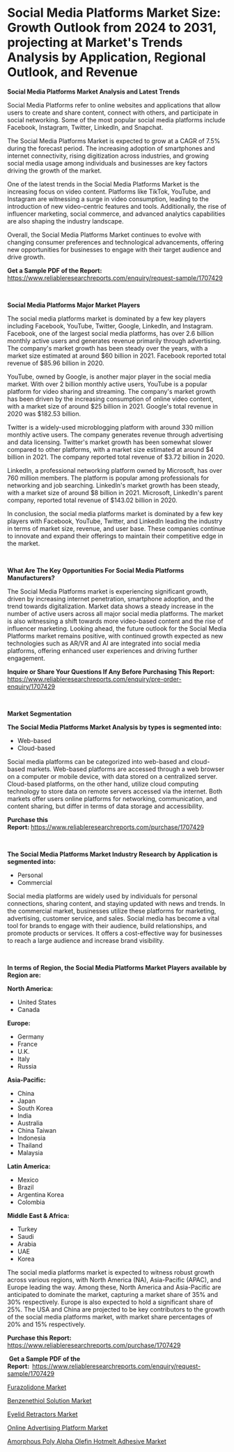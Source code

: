 <p><h1>Social Media Platforms Market Size: Growth Outlook from 2024 to 2031, projecting at Market's Trends Analysis by Application, Regional Outlook, and Revenue</h1></p><p><strong>Social Media Platforms Market Analysis and Latest Trends</strong></p>
<p><p>Social Media Platforms refer to online websites and applications that allow users to create and share content, connect with others, and participate in social networking. Some of the most popular social media platforms include Facebook, Instagram, Twitter, LinkedIn, and Snapchat.</p><p>The Social Media Platforms Market is expected to grow at a CAGR of 7.5% during the forecast period. The increasing adoption of smartphones and internet connectivity, rising digitization across industries, and growing social media usage among individuals and businesses are key factors driving the growth of the market.</p><p>One of the latest trends in the Social Media Platforms Market is the increasing focus on video content. Platforms like TikTok, YouTube, and Instagram are witnessing a surge in video consumption, leading to the introduction of new video-centric features and tools. Additionally, the rise of influencer marketing, social commerce, and advanced analytics capabilities are also shaping the industry landscape.</p><p>Overall, the Social Media Platforms Market continues to evolve with changing consumer preferences and technological advancements, offering new opportunities for businesses to engage with their target audience and drive growth.</p></p>
<p><strong>Get a Sample PDF of the Report:&nbsp;</strong> <a href="https://www.reliableresearchreports.com/enquiry/request-sample/1707429">https://www.reliableresearchreports.com/enquiry/request-sample/1707429</a></p>
<p>&nbsp;</p>
<p><strong>Social Media Platforms Major Market Players</strong></p>
<p><p>The social media platforms market is dominated by a few key players including Facebook, YouTube, Twitter, Google, LinkedIn, and Instagram. Facebook, one of the largest social media platforms, has over 2.6 billion monthly active users and generates revenue primarily through advertising. The company's market growth has been steady over the years, with a market size estimated at around $60 billion in 2021. Facebook reported total revenue of $85.96 billion in 2020.</p><p>YouTube, owned by Google, is another major player in the social media market. With over 2 billion monthly active users, YouTube is a popular platform for video sharing and streaming. The company's market growth has been driven by the increasing consumption of online video content, with a market size of around $25 billion in 2021. Google's total revenue in 2020 was $182.53 billion.</p><p>Twitter is a widely-used microblogging platform with around 330 million monthly active users. The company generates revenue through advertising and data licensing. Twitter's market growth has been somewhat slower compared to other platforms, with a market size estimated at around $4 billion in 2021. The company reported total revenue of $3.72 billion in 2020.</p><p>LinkedIn, a professional networking platform owned by Microsoft, has over 760 million members. The platform is popular among professionals for networking and job searching. LinkedIn's market growth has been steady, with a market size of around $8 billion in 2021. Microsoft, LinkedIn's parent company, reported total revenue of $143.02 billion in 2020.</p><p>In conclusion, the social media platforms market is dominated by a few key players with Facebook, YouTube, Twitter, and LinkedIn leading the industry in terms of market size, revenue, and user base. These companies continue to innovate and expand their offerings to maintain their competitive edge in the market.</p></p>
<p>&nbsp;</p>
<p><strong>What Are The Key Opportunities For Social Media Platforms Manufacturers?</strong></p>
<p><p>The Social Media Platforms market is experiencing significant growth, driven by increasing internet penetration, smartphone adoption, and the trend towards digitalization. Market data shows a steady increase in the number of active users across all major social media platforms. The market is also witnessing a shift towards more video-based content and the rise of influencer marketing. Looking ahead, the future outlook for the Social Media Platforms market remains positive, with continued growth expected as new technologies such as AR/VR and AI are integrated into social media platforms, offering enhanced user experiences and driving further engagement.</p></p>
<p><strong>Inquire or Share Your Questions If Any Before Purchasing This Report:</strong> <a href="https://www.reliableresearchreports.com/enquiry/pre-order-enquiry/1707429">https://www.reliableresearchreports.com/enquiry/pre-order-enquiry/1707429</a></p>
<p>&nbsp;</p>
<p><strong>Market Segmentation</strong></p>
<p><strong>The Social Media Platforms Market Analysis by types is segmented into:</strong></p>
<p><ul><li>Web-based</li><li>Cloud-based</li></ul></p>
<p><p>Social media platforms can be categorized into web-based and cloud-based markets. Web-based platforms are accessed through a web browser on a computer or mobile device, with data stored on a centralized server. Cloud-based platforms, on the other hand, utilize cloud computing technology to store data on remote servers accessed via the internet. Both markets offer users online platforms for networking, communication, and content sharing, but differ in terms of data storage and accessibility.</p></p>
<p><strong>Purchase this Report:&nbsp;</strong><a href="https://www.reliableresearchreports.com/purchase/1707429">https://www.reliableresearchreports.com/purchase/1707429</a></p>
<p>&nbsp;</p>
<p><strong>The Social Media Platforms Market Industry Research by Application is segmented into:</strong></p>
<p><ul><li>Personal</li><li>Commercial</li></ul></p>
<p><p>Social media platforms are widely used by individuals for personal connections, sharing content, and staying updated with news and trends. In the commercial market, businesses utilize these platforms for marketing, advertising, customer service, and sales. Social media has become a vital tool for brands to engage with their audience, build relationships, and promote products or services. It offers a cost-effective way for businesses to reach a large audience and increase brand visibility.</p></p>
<p>&nbsp;</p>
<p><strong>In terms of Region, the Social Media Platforms Market Players available by Region are:</strong></p>
<p>
    <p> <strong> North America: </strong>
        <ul>
            <li>United States</li>
            <li>Canada</li>
        </ul>
        </p> 
    <p> <strong> Europe: </strong>
        <ul>
            <li>Germany</li>
            <li>France</li>
            <li>U.K.</li>
            <li>Italy</li>
            <li>Russia</li>
        </ul>
        </p> 
    <p> <strong> Asia-Pacific: </strong>
        <ul>
            <li>China</li>
            <li>Japan</li>
            <li>South Korea</li>
            <li>India</li>
            <li>Australia</li>
            <li>China Taiwan</li>
            <li>Indonesia</li>
            <li>Thailand</li>
            <li>Malaysia</li>
        </ul>
        </p> 
    <p> <strong> Latin America: </strong>
        <ul>
            <li>Mexico</li>
            <li>Brazil</li>
            <li>Argentina Korea</li>
            <li>Colombia</li>
        </ul>
        </p> 
    <p> <strong> Middle East & Africa: </strong>
        <ul>
            <li>Turkey</li>
            <li>Saudi</li>
            <li>Arabia</li>
            <li>UAE</li>
            <li>Korea</li>
        </ul>
    </p>
    </p>
<p><p>The social media platforms market is expected to witness robust growth across various regions, with North America (NA), Asia-Pacific (APAC), and Europe leading the way. Among these, North America and Asia-Pacific are anticipated to dominate the market, capturing a market share of 35% and 30% respectively. Europe is also expected to hold a significant share of 25%. The USA and China are projected to be key contributors to the growth of the social media platforms market, with market share percentages of 20% and 15% respectively.</p></p>
<p><strong>Purchase this Report: </strong><a href="https://www.reliableresearchreports.com/purchase/1707429">https://www.reliableresearchreports.com/purchase/1707429</a></p>
<p>&nbsp;<strong>Get a Sample PDF of the Report:&nbsp;&nbsp;</strong><a href="https://www.reliableresearchreports.com/enquiry/request-sample/1707429">https://www.reliableresearchreports.com/enquiry/request-sample/1707429</a></p>
<p><strong></strong></p>
<p><p><a href="https://medium.com/@itzelheller546/furazolidone-market-analysis-and-sze-forecasted-for-period-from-2024-to-2031-b8b1bde64054">Furazolidone Market</a></p><p><a href="https://issuu.com/reportprime-2/docs/benzenethiol-solution-market-size-2030.pptx">Benzenethiol Solution Market</a></p><p><a href="https://github.com/PeterParrish5/Market-Research-Report-List-3/blob/main/eyelid-retractors-market.md">Eyelid Retractors Market</a></p><p><a href="https://github.com/laholand/Market-Research-Report-List-2/blob/main/online-advertising-platform-market.md">Online Advertising Platform Market</a></p><p><a href="https://issuu.com/reportprime-2/docs/amorphous-poly-alpha-olefin-hotmelt-adhesive-marke">Amorphous Poly Alpha Olefin Hotmelt Adhesive Market</a></p></p>